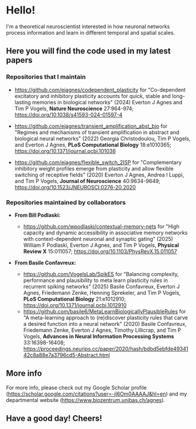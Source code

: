 # Hello!

I'm a theoretical neuroscientist interested in how neuronal networks process information and learn in different temporal and spatial scales.

## Here you will find the code used in my latest papers

### Repositories that I maintain

- https://github.com/ejagnes/codependent_plasticity for "Co-dependent excitatory and inhibitory plasticity accounts for quick, stable and long-lasting memories in biological networks" (2024) Everton J Agnes and Tim P Vogels, **Nature Neuroscience** 27:964-974; https://doi.org/10.1038/s41593-024-01597-4

- https://github.com/ejagnes/transient_amplification_abst_bio for "Regimes and mechanisms of transient amplification in abstract and biological neural networks" (2022) Georgia Christodoulou, Tim P Vogels, and Everton J Agnes, **PLoS Computational Biology** 18:e1010365; https://doi.org/10.1371/journal.pcbi.101036

- https://github.com/ejagnes/flexible_switch_2ISP for "Complementary inhibitory weight profiles emerge from plasticity and allow flexible switching of receptive fields" (2020) Everton J Agnes, Andrea I Luppi, and Tim P Vogels, **Journal of Neuroscience** 40:9634-9649; https://doi.org/10.1523/JNEUROSCI.0276-20.2020

### Repositories maintained by collaborators

- **From Bill Podlaski:**
  - https://github.com/wpodlaski/contextual-memory-nets for "High capacity and dynamic accessibility in associative memory networks with context-dependent neuronal and synaptic gating" (2025) William F Podlaski, Everton J Agnes, and Tim P Vogels, **Physical Review X** 15:011057; https://doi.org/10.1103/PhysRevX.15.011057

- **From Basile Confavreux:**
  - https://github.com/VogelsLab/SpikES for "Balancing complexity, performance and plausibility to meta learn plasticity rules in recurrent spiking networks" (2025) Basile Confavreux, Everton J Agnes, Friedemann Zenke, Henning Sprekeler, and Tim P Vogels, **PLoS Computational Biology** 21:e1012910; https://doi.org/10.1371/journal.pcbi.1012910
  - https://github.com/basile6/MetaLearnBiologicallyPlausibleRules for "A meta-learning approach to (re)discover plasticity rules that carve a desired function into a neural network" (2020) Basile Confavreux, Friedemann Zenke, Everton J Agnes, Timothy Lillicrap, and Tim P Vogels, **Advances in Neural Information Processing Systems** 33:16398-16408; https://proceedings.neurips.cc/paper/2020/hash/bdbd5ebfde4934142c8a88e7a3796cd5-Abstract.html

## More info

For more info, please check out my Google Scholar profile (https://scholar.google.com/citations?user=-jI6Om0AAAAJ&hl=en) and my departmental website (https://www.biozentrum.unibas.ch/agnes).

## Have a good day! Cheers!
